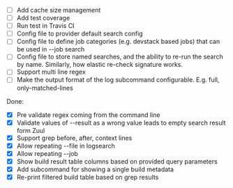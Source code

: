 - [ ] Add cache size management 
- [ ] Add test coverage
- [ ] Run test in Travis CI
- [ ] Config file to provider default search config
- [ ] Config file to define job categories (e.g. devstack based jobs) that can
  be used in --job search
- [ ] Config file to store named searches, and the ability to re-run the search
  by name. Similarly, how elastic re-check signature works.
- [ ] Support multi line regex
- [ ] Make the output format of the log subcommand configurable. E.g. full,
  only-matched-lines

Done:
- [x] Pre validate regex coming from the command line
- [x] Validate values of --result as a wrong value leads to empty search
  result form Zuul
- [x] Support grep before, after, context lines
- [x] Allow repeating --file in logsearch
- [x] Allow repeating --job
- [x] Show build result table columns based on provided query parameters
- [x] Add subcommand for showing a single build metadata
- [x] Re-print filtered build table based on grep results
